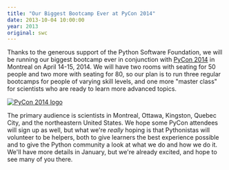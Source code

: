```yaml
---
title: "Our Biggest Bootcamp Ever at PyCon 2014"
date: 2013-10-04 10:00:00
year: 2013
original: swc
---
```

<p>
  Thanks to the generous support of the Python Software Foundation,
  we will be running our biggest bootcamp ever in conjunction with
  <a href="https://us.pycon.org/2014/">PyCon 2014</a>
  in Montreal on April 14-15, 2014.
  We will have two rooms with seating for 50 people and two more with seating for 80,
  so our plan is to run three regular bootcamps for people of varying skill levels,
  and one more "master class" for scientists who are ready to learn more advanced topics.
</p>
<p><a href="https://us.pycon.org/2014/"><img src="{{'/files/2013/10/pycon2014-blog-image.png' | relative_url}}" alt="PyCon 2014 logo" class="centered"></a></p>
<p>
  The primary audience is scientists in Montreal, Ottawa, Kingston, Quebec City,
  and the northeastern United States.
  We hope some PyCon attendees will sign up as well,
  but what we're <em>really</em> hoping is that
  Pythonistas will volunteer to be helpers,
  both to give learners the best experience possible
  and to give the Python community a look at what we do and how we do it.
  We'll have more details in January,
  but we're already excited,
  and hope to see many of you there.
</p>
